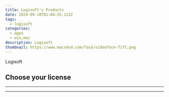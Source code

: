 ```yaml
---
title: Logixoft's Products
date: 2024-09-18T01:04:25.121Z
tags: 
  - logixoft
categories: 
  - apps
  - win,mac
description: Logixoft
thumbnail: https://www.macxdvd.com/face/videoface-fift.png
---
```


Logixoft

<!--__INIT__BEGIN__TAG__PRODUCTS__LIST__-->
<!--__INIT__END__TAG__PRODUCTS__LIST__-->

<!--__INIT__BEGIN__TAG__FEED_PRODUCTS__LIST__-->
## Choose your license

<div class="home-content-container">
  <ul class="home-article-list">
  </ul>
</div>

<hr><!--__INIT__END__TAG__FEED_PRODUCTS__LIST__-->

<hr>

<ins class="adsbygoogle"
      style="display:block"
      data-ad-client="ca-pub-7571918770474297"
      data-ad-slot="8358498916"
      data-ad-format="auto"
      data-full-width-responsive="true"></ins>



